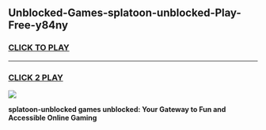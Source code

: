 
## Unblocked-Games-splatoon-unblocked-Play-Free-y84ny
<h3>
<a href="https://premium76.site?title=splatoon-unblocked&ref=18A1">CLICK TO PLAY</a></h3>
<hr>

<h3>
<a href="https://premium76.site?title=splatoon-unblocked&ref=18A1">CLICK 2 PLAY</a>
  
</h3>

<a href="https://premium76.site?title=splatoon-unblocked&ref=18A1"><img src="https://clearcache.store/games.png"></a>


**splatoon-unblocked games unblocked: Your Gateway to Fun and Accessible Online Gaming**
